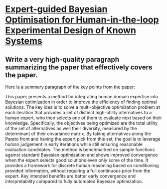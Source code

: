 # [Expert-guided Bayesian Optimisation for Human-in-the-loop Experimental   Design of Known Systems](https://arxiv.org/abs/2312.02852)

## Write a very high-quality paragraph summarizing the paper that effectively covers the paper.

 Here is a summary paragraph of the key points from the paper:

This paper presents a method for integrating human domain expertise into Bayesian optimization in order to improve the efficiency of finding optimal solutions. The key idea is to solve a multi-objective optimization problem at each iteration that provides a set of distinct high-utility alternatives to a human expert, who then selects one of them to evaluate next based on their knowledge. Specifically, the objectives being optimized are the total utility of the set of alternatives as well their diversity, measured by the determinant of their covariance matrix. By taking alternatives along the Pareto front and having the expert pick from this set, the goal is to leverage human judgement in early iterations while still ensuring reasonable evaluation candidates. The method is benchmarked on sample functions against standard Bayesian optimization and shows improved convergence when the expert selects good solutions even only some of the time. It provides a framework for discrete human reasoning based on conditioning provided information, without requiring a full continuous prior from the expert. Key intended benefits are better early convergence and interpretability compared to fully automated Bayesian optimization.

